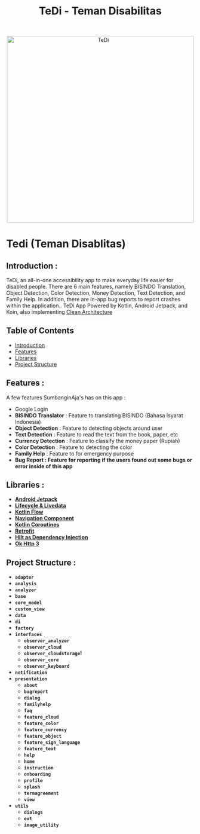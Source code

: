 <h1 align="center"> TeDi - Teman Disabilitas</h1> <br>
<p align="center">
  <a href="https://gitpoint.co/">
    <img alt="TeDi" title="TeDi" src="https://user-images.githubusercontent.com/36506828/208969534-2c0a1d21-f1a6-4241-98e0-76bd39899885.png" width="500">
  </a>
</p>

# Tedi (Teman Disablitas)

## <a name="introduction"></a> Introduction :
TeDi, an all-in-one accessibility app to make everyday life easier for disabled people. There are 6 main features, namely BISINDO Translation, Object Detection, Color Detection, Money Detection, Text Detection, and Family Help. In addition, there are in-app bug reports to report crashes within the application.. TeDi App Powered by Kotlin, Android Jetpack, and Koin, also implementing [Clean Architecture](https://blog.cleancoder.com/uncle-bob/2012/08/13/the-clean-architecture.html)

## Table of Contents

- [Introduction](#introduction)
- [Features](#features)
- [Libraries](#libraries)
- [Project Structure](#project-structures)

## <a name="features"></a> Features :
A few features SumbanginAja's has on this app :

* Google Login
* <b>BISINDO Translator</b> : Feature to translating BISINDO (Bahasa Isyarat Indonesia)
* <b>Object Detection</b> : Feature to detecting objects around user
* <b>Text Detection</b> : Feature to read the text from the book, paper, etc 
* <b>Currency Detection</b> : Feature to classify the money paper (Rupiah)
* <b>Color Detection</b> : Feature to detecting the color
* <b>Family Help</b> : Feature to for emergency purpose 
* <b>Bug Report<b> : Feature for reporting if the users found out some bugs or error inside of this app 


## <a name="libraries"></a> Libraries :
  - [Android Jetpack](https://developer.android.com/jetpack)
  - [Lifecycle & Livedata](https://developer.android.com/jetpack/androidx/releases/lifecycle)
  - [Kotlin Flow](https://developer.android.com/kotlin/flow)
  - [Navigation Component](https://developer.android.com/jetpack/androidx/releases/navigation)
  - [Kotlin Coroutines](https://developer.android.com/kotlin/coroutines)
  - [Retrofit](https://square.github.io/retrofit/)
  - [Hilt as Dependency Injection](https://developer.android.com/training/dependency-injection/hilt-android?hl=id)   
  - [Ok Http 3](https://square.github.io/okhttp/) 

## <a name="project-structures"></a> Project Structure :
* `adapter`
* `analysis`
* `analyzer`
* `base`
* `core_model`
* `custom_view`
* `data`
* `di`
* `factory`
* `interfaces`
  - `observer_analyzer`
  - `observer_cloud`
  - `observer_cloudstorage`!
  - `observer_core`
  - `observer_keyboard`
* `notification`
* `presentation`
  - `about`
  - `bugreport`
  - `dialog`
  - `familyhelp`
  - `faq`
  - `feature_cloud`
  - `feature_color`
  - `feature_currency`
  - `feature_object`
  - `feature_sign_language`
  - `feature_text`
  - `help`
  - `home`
  - `instruction`
  - `onboarding`
  - `profile`
  - `splash`
  - `termagreement`
  - `view`
* `utils`
  - `dialogs`
  - `ext`
  - `image_utility`  

